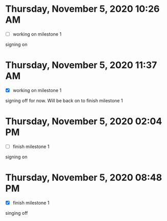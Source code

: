 # Thursday, November  5, 2020 10:26 AM
- [ ] working on milestone 1

signing on

# Thursday, November  5, 2020 11:37 AM
- [x] working on milestone 1

signing off for now. Will be back on to finish milestone 1

# Thursday, November  5, 2020 02:04 PM
- [ ] finish milestone 1

signing on

# Thursday, November  5, 2020 08:48 PM
- [x] finish milestone 1

singing off